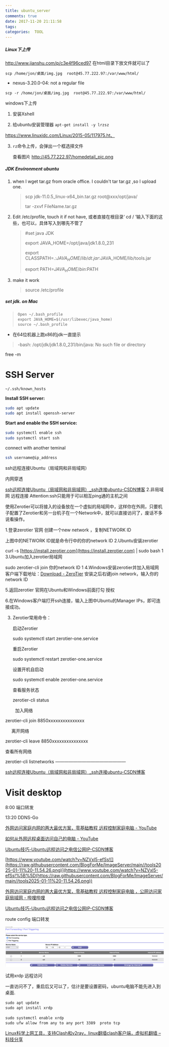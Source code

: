 ```yaml
---
title: ubuntu_server
comments: true
date: 2017-11-20 21:11:58
tags:
categories:  TOOL
---
```


##### Linux下上传

http://www.jianshu.com/p/c3e4f96ced97
在html目录下放文件就可以了

`scp /home/jon/桌面/img.jpg  root@45.77.222.97:/var/www/html/`

* nexus-3.20.0-04: not a regular file

`scp -r /home/jon/桌面/img.jpg  root@45.77.222.97:/var/www/html/`

windows下上传

1. 安装Xshell

2. 给ubuntu安装管理器 `apt-get install -y lrzsz`

https://www.linuxidc.com/Linux/2015-05/117975.ht、

3. `rz`命令上传，会弹出一个框选择文件
   
   查看图片 http://45.77.222.97/homedetail_pic.png

##### JDK Environment ubuntu

1. when I wget tar.gz from oracle office.  I couldn't tar tar.gz ,so I upload one.
   
   > scp jdk-11.0.5_linux-x64_bin.tar.gz root@xxx/opt/java/
   > 
   > tar -zxvf FileName.tar.gz

2. Edit  /etc/profile,  touch it if not have, 或者直接在根目录‘ cd / ’输入下面的这些，也可以，具体写入到哪先不管了
   
   > #set java JDK
   > 
   > export JAVA_HOME=/opt/java/jdk1.8.0_231
   > 
   > export CLASSPATH=.:$JAVA_HOME/lib/dt.jar:$JAVA_HOME/lib/tools.jar
   > 
   > export PATH=$JAVA_HOME/bin:$PATH

3. make it work
   
   > source /etc/profile

##### set jdk. on Mac

> ```
> Open ~/.bash_profile 
> export JAVA_HOME=$(/usr/libexec/java_home)
> source ~/.bash_profile
> ```

* 在64位机器上跑x86的jdk一直提示

> -bash: /opt/jdk/jdk1.8.0_231/bin/java: No such file or directory

free -m

# SSH  Server

```
~/.ssh/known_hosts
```

**Install SSH server:**

```bash
sudo apt update
sudo apt install openssh-server
```

**Start and enable the SSH service:**

```bash
sudo systemctl enable ssh
sudo systemctl start ssh
```

connect with another teminal

```bash
ssh username@ip_address
```

ssh远程连接Ubuntu（局域网和非局域网）

内网穿透

[ssh远程连接Ubuntu（局域网和非局域网）_ssh连接ubuntu-CSDN博客](https://blog.csdn.net/qq_43566431/article/details/129823135) 2.非局域网 远程连接
Attention:ssh只能用于可以相互ping通的主机之间

使用Zerotier可以将接入的设备放在一个虚拟的局域网中，这样你在外网，只要机子配置了Zerotier和另一台机子在一个Network中，就可以直接访问了，废话不多说看操作。

1.登录zerotier 官网 创建一个new network ，复制NETWORK ID

上图中的NETWORK ID就是命令行中的你的network ID
2.Ubuntu安装zerotier

curl -s [https://install.zerotier.com](https://install.zerotier.com) | sudo bash
1
3.Ubuntu加入zerotier局域网

sudo zerotier-cli join 你的network ID
1
4.Windows安装zerotier并加入局域网
客户端下载地址：[Download - ZeroTier](https://www.zerotier.com/download/) 安装之后右键join network，输入你的network ID

5.返回zerotier 官网在Ubuntu和Windows前面打勾 授权

6.在Windows客户端打开ssh连接，输入上图中Ubuntu的Manager IPs，即可连接成功。

3. Zerotier常用命令：
   
   启动Zerotier
   
   sudo systemctl start zerotier-one.service
   
   重启Zerotier
   
   sudo systemctl restart zerotier-one.service
   
   设置开机自启动
   
   sudo systemctl enable zerotier-one.service
   
   查看服务状态
   
   zerotier-cli status

        加入网络

zerotier-cli join 8850xxxxxxxxxxxxxxx

     离开网络

zerotier-cli leave 8850xxxxxxxxxxxxxxx

查看所有网络

zerotier-cli listnetworks
————————————————

[ssh远程连接Ubuntu（局域网和非局域网）_ssh连接ubuntu-CSDN博客](https://blog.csdn.net/qq_43566431/article/details/129823135)

# Visit desktop

8:00 端口转发

13:20 DDNS-Go

[外网访问家庭内网的两大最优方案，零基础教程 远程控制家庭电脑 - YouTube](https://www.youtube.com/watch?v=t3H8kVQmTu0)

[如何从外网远程桌面访问自己的电脑 - YouTube](https://www.youtube.com/watch?v=NZVxl5-efSs&t=316s)

[Ubuntu技巧-Ubuntu远程访问之电信公网IP-CSDN博客](https://blog.csdn.net/koffuxu/article/details/141399290)

[https://www.youtube.com/watch?v=NZVxl5-efSs![](https://raw.githubusercontent.com/BlogForMe/ImageServer/main//tools2025-01-11%20-11.54.26.png)](https://www.youtube.com/watch?v=NZVxl5-efSs!%5B%5D(https://raw.githubusercontent.com/BlogForMe/ImageServer/main//tools2025-01-11%20-11.54.26.png))

[外网访问家庭内网的两大最优方案，零基础教程 远程控制家庭电脑 ，公网访问家庭局域网 - 哔哩哔哩](https://www.bilibili.com/opus/931018269756751908)

[Ubuntu技巧-Ubuntu远程访问之电信公网IP-CSDN博客](https://blog.csdn.net/koffuxu/article/details/141399290)

route config 端口转发

![](https://raw.githubusercontent.com/BlogForMe/ImageServer/main/TOOLS/2025-01-1111.54.26.png)



试用xrdp 远程访问

一直访问不了，重启后又可以了，估计是要设置密码，ubuntu电脑不能先进入到桌面.

```
sudo apt update
sudo apt install xrdp

sudo systemctl enable xrdp
sudo ufw allow from any to any port 3389  proto tcp
```

[Linux科学上网工具，支持Clash和v2ray，linux翻墙clash客户端，虚拟机翻墙 &#8211; 科技分享](https://www.kjfx.cc/524.html#google_vignette)

